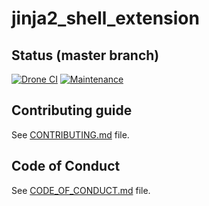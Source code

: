# jinja2_shell_extension

[//]: # (automatically generated from https://github.com/metwork-framework/resources/blob/master/cookiecutter/%7B%7Bcookiecutter.repo%7D%7D/README.md)

## Status (master branch)
[![Drone CI](http://metwork-framework.org:8000/api/badges/metwork-framework/jinja2_shell_extension/status.svg)](http://metwork-framework.org:8000/metwork-framework/jinja2_shell_extension)
[![Maintenance](https://github.com/metwork-framework/resources/blob/master/badges/maintained.svg)]()





## Contributing guide

See [CONTRIBUTING.md](CONTRIBUTING.md) file.



## Code of Conduct

See [CODE_OF_CONDUCT.md](CODE_OF_CONDUCT.md) file.


